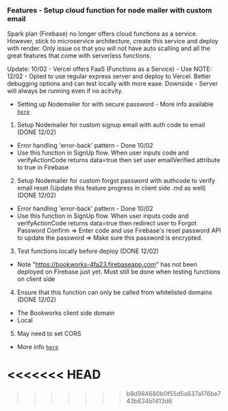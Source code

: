 ### Features - Setup cloud function for node mailer with custom email
Spark plan (Firebase) no longer offers cloud functions as a service. However, stick to microservice architecture, create this service and deploy with render. Only issue os that you will not have auto scalling and all the great features that come with serverless functions.

Update: 10/02 - Vercel offers FaaS (Functions as a Service) - Use
NOTE: 12/02 - Opted to use regular express server and deploy to Vercel. Better debugging options and can test locally with more ease. Downside - Server will always be running even if no acitvity. 

- Setting up Nodemailer for with secure password - More info available [`here`](https://stackoverflow.com/questions/72470777/nodemailer-response-535-5-7-8-username-and-password-not-accepted)

1. Setup Nodemailer for custom signup email with auth code to email (DONE 12/02)
- Error handling 'error-back' pattern - Done 10/02
- Use this function in SignUp flow. When user inputs code and verifyActionCode returns data=true then set user emailVerified attribute to true in Firebase

2. Setup Nodemailer for custom forgot password with authcode to verify email reset (Update this feature progress in client side .md as well) (DONE 12/02)
- Error handling 'error-back' pattern - Done 10/02
- Use this function in SignUp flow. When user inputs code and verifyActionCode returns data=true then redirect user to Forgot Password Confirm => Enter code and use Firebase's reset password API to update the password => Make sure this password is encrypted. 

3. Test functions locally before deploy (DONE 12/02)
- Note "https://bookworks-4fa23.firebaseapp.com" has not been deployed on Firebase just yet. Must still be done when testing functions on client side

4. Ensure that this function can only be called from whitelisted domains (DONE 12/02)
- The Bookworks client side domain 
- Local 

5. May need to set CORS 
- More info [`here`](https://vercel.com/knowledge/how-to-enable-cors?query=cors#understanding-cors)



<<<<<<< HEAD
=======
<!-- DELETE THIS 10/02
    - TRY THIS FIRST 
        - HERE IS AN EXAMPLE OF A SERVERLESS FUNCTION IMPLEMENTATION => https://shadowsmith.com/how-to-deploy-an-express-api-to-vercel - NODE + EXPRESS ASWELL => BENEFIT => CAN TEST LOCALLY WITH node index

    -BUILD A REGULAR EXPRESS APP ON A BRANCH CALLED DEPLOY, TEST LOCALLY, THEN DEPLOY TO VERCEL. HERE IS AN EXAMPLE => https://dev.to/andrewbaisden/how-to-deploy-a-node-express-app-to-vercel-2aa. 

 -->
>>>>>>> b8d984680b0f55d5a637a176be743b634b1413d6




